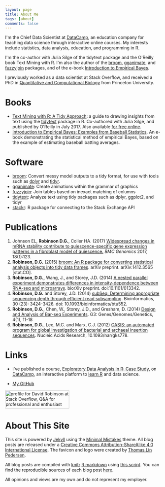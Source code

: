```yaml
---
layout: page
title: About Me
tags: [about]
comments: false
---
```


I'm the Chief Data Scientist at [DataCamp](http://datacamp.com/), an education company for teaching data science through interactive online courses. My interests include statistics, data analysis, education, and programming in R.

I'm the co-author with Julia Silge of the tidytext package and the O'Reilly book Text Mining with R. I'm also the author of the [broom](http://github.com/dgrtwo/broom), [gganimate](http://github.com/dgrtwo/gganimate), and [fuzzyjoin](http://github.com/dgrtwo/fuzzyjoin) packages, and of the e-book [Introduction to Empirical Bayes](http://varianceexplained.org/r/empirical-bayes-book/).

I previously worked as a data scientist at Stack Overflow, and received a PhD in [Quantitative and Computational Biology](http://www.princeton.edu/qcbgrad/) from Princeton University.

Books
============

* [Text Mining with R: A Tidy Approach](https://www.amazon.com/gp/product/1491981652/): a guide to drawing insights from text using the [tidytext](http://github.com/dgrtwo/tidytext) package in R. Co-authored with Julia Silge, and published by O'Reilly in July 2017. Also available [for free online](https://www.tidytextmining.com/).
* [Introduction to Empirical Bayes: Examples from Baseball Statistics](http://varianceexplained.org/r/empirical-bayes-book/). An e-book demonstrating the statistical method of empirical Bayes, based on the example of estimating baseball batting averages.

Software
============

* [broom](http://github.com/dgrtwo/broom): Convert messy model outputs to a tidy format, for use with tools such as [dplyr](http://github.com/hadley/dplyr) and [tidyr](http://github.com/hadley/tidyr).
* [gganimate](http://github.com/dgrtwo/gganimate): Create animations within the grammar of graphics
* [fuzzyjoin](http://github.com/dgrtwo/fuzzyjoin): Join tables based on inexact matching of columns
* [tidytext](http://github.com/dgrtwo/tidytext): Analyze text using tidy packages such as dplyr, ggplot2, and tidyr
* [stackr](https://github.com/dgrtwo/stackr): R package for connecting to the Stack Exchange API

Publications
============

1. Johnson EL, **Robinson D.G.**, Coller HA. (2017) [Widespread changes in mRNA stability contribute to quiescence-specific gene expression patterns in a fibroblast model of quiescence.](https://bmcgenomics.biomedcentral.com/articles/10.1186/s12864-017-3521-0) *BMC Genomics* 2017, 18(1):123.
2. **Robinson, D.G.** (2015) <a href="http://arxiv.org/abs/1412.3565">broom: An R package for converting statistical analysis objects into tidy data frames</a>. arXiv preprint. arXiv:1412.3565 [stat.CO].
3. **Robinson, D.G.,** Wang, J., and Storey, J.D. (2014) <a href="http://biorxiv.org/content/early/2014/12/30/013342">A nested parallel experiment demonstrates differences in intensity-dependence between RNA-seq and microarrays</a>. biorXiv preprint. doi:10.1101/013342.
4. **Robinson, D.G.** and Storey, J.D. (2014) <a href="http://bioinformatics.oxfordjournals.org/content/early/2014/09/03/bioinformatics.btu552.abstract?keytype=ref&ijkey=al7iHAgvbsLcdYj">subSeq: Determining appropriate sequencing depth through efficient read subsampling</a>. Bioinformatics, 30 (23): 3424-3426. doi: 10.1093/bioinformatics/btu552.
5. **Robinson, D.G.**, Chen, W., Storey, J.D., and Gresham, D. (2014) <a href="http://www.g3journal.org/content/early/2013/10/30/g3.113.008565.abstract">Design and Analysis of Bar-seq Experiments</a>. G3: Genes/Genomes/Genetics, 4(1), 11-18
6. **Robinson, D.G.**, Lee, M.C. and Marx, C.J. (2012) <a href="http://nar.oxfordjournals.org/content/early/2012/08/14/nar.gks778.full">OASIS: an automated program for global investigation of bacterial and archaeal insertion sequences</a>. Nucleic Acids Research, 10.1093/nar/gks778.

Links
=====

* I've published a course, [Exploratory Data Analysis in R: Case Study](https://campus.datacamp.com/courses/exploratory-data-analysis-in-r-case-study), on [DataCamp](https://www.datacamp.com), an interactive platform to [learn R](https://www.datacamp.com/courses/free-introduction-to-r) and data science.

* [My GitHub](https://github.com/dgrtwo)

<a href="http://stackoverflow.com/users/712603/david-robinson">
<img src="http://stackoverflow.com/users/flair/712603.png" width="208" height="58" alt="profile for David Robinson at Stack Overflow, Q&amp;A for professional and enthusiast programmers" title="profile for David Robinson at Stack Overflow, Q&amp;A for professional and enthusiast programmers">
</a>

About This Site
=========

This site is powered by [Jekyll](http://jekyllrb.com/) using the [Minimal Mistakes](http://mademistakes.com/minimal-mistakes/) theme. All blog posts are released under a [Creative Commons Attribution-ShareAlike 4.0 International License](http://creativecommons.org/licenses/by-sa/4.0/). The favicon and logo were created by [Thomas Lin Pedersen](https://www.data-imaginist.com/about/).

All blog posts are compiled with [knitr](http://yihui.name/knitr/) [R markdown](http://rmarkdown.rstudio.com/) using [this script](https://github.com/dgrtwo/dgrtwo.github.com/blob/master/_scripts/knitpages.R). You can find the reproducible sources of each blog post [here](https://github.com/dgrtwo/dgrtwo.github.com/tree/master/_R).

All opinions and views are my own and do not represent my employer.
